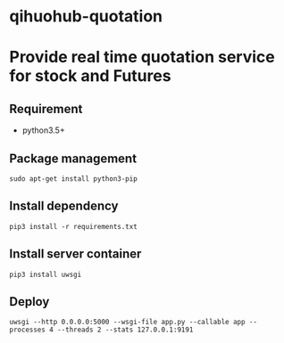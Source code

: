 # qihuohub-quotation
Provide real time quotation service for stock and Futures
====
## Requirement
* python3.5+

## Package management

	sudo apt-get install python3-pip
    
## Install dependency

	pip3 install -r requirements.txt

## Install server container

	pip3 install uwsgi

## Deploy

	uwsgi --http 0.0.0.0:5000 --wsgi-file app.py --callable app --processes 4 --threads 2 --stats 127.0.0.1:9191

	

